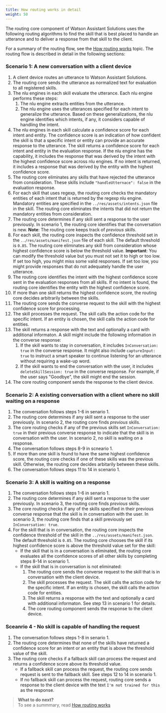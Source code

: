 ```yaml
---
title: How routing works in detail
weight: 50
---
```

The routing core component of Watson Assistant Solutions uses the following routing algorithms to find the skill that is best placed to handle an utterance and to deliver a response from that skill to the client.

For a summary of the routing flow, see the [How routing works]({{site.baseurl}}/understand_service/how-routing-works/) topic.  The routing flow is described in detail in the following sections:

### Scenario 1: A new conversation with a client device

1. A client device routes an utterance to Watson Assistant Solutions.
2. The routing core sends the utterance as normalized text for evaluation to all registered skills.
3. The nlu engines in each skill evaluate the utterance.  Each nlu engine performs these steps:
    1. The nlu engine extracts entities from the utterance.  
    2. The nlu engine uses the utterances specified for each intent to generalize the utterance.  Based on these generalizations, the nlu engine identifies which intents, if any, it considers capable of handling the intent.
4. The nlu engines in each skill calculate a confidence score for each intent and entity.  The confidence score is an indication of how confident the skill is that a specific intent or entity can provide an accurate response to the utterance.  The skill returns a confidence score for each intent and entity in the evaluation response.  If the nlu engine has the capability, it includes the response that was derived by the intent with the highest confidence score across nlu engines.  If no intent is returned, it includes a response that was derived by the entity with the highest confidence score.
5. The routing core eliminates any skills that have rejected the utterance from consideration.  These skills include `"handleUtternace": false` in the evaluation response.
6. For each skill that uses regexp, the routing core checks the mandatory entities of each intent that is returned by the regexp nlu engine. Mandatory entities are specified in the `../res/assets/intents.json` file in the skill.  The routing core eliminates the intents that did not return the mandatory entities from consideration.
7. The routing core determines if any skill sent a response to the user previously.  In scenario 1, the routing core identifies that the conversation is new.  **Note**: The routing core keeps track of _previous skills_.
8. For each skill, the routing core inspects the confidence threshold set in the `../res/assets/manifest.json` file of each skill.  The default threshold is `0.85`.  The routing core eliminates any skill from consideration whose highest confidence score is below the threshold value. **Important**: You can modify the threshold value but you must not set it to high or too low. If set too high, you might miss some valid responses. If set too low, you might provide responses that do not adequately handle the user utterance.
9. The routing core identifies the intent with the highest confidence score sent in the evaluation responses from all skills. If no intent is found, the routing core identifies the entity with the highest confidence score. 
10. If more than one skill returns the highest confidence score, the  routing core decides arbitrarily between the skills.
11. The routing core sends the converse request to the skill with the highest confidence score for processing.  
12. The skill processes the request.  The skill calls the action code for the specific intent.  If an entity is chosen, the skill calls the action code for entities.
13. The skill returns a response with the text and optionally a card with additional informaton.  A skill might include the following information in the converse response:
    1. If the skill wants to stay in conversation, it includes `InConversation: true` in the converse response.  It might also include `captureInput: true` to instruct a smart speaker to continue listening for an utterance without requiring a wake-up word.
    2. If the skill wants to end the conversation with the user, it includes `deleteSkillSession: true` in the converse response.  For example, if the user says "Goodbye", the skill might end the session.
14. The core routing component sends the response to the client device.

### Scenario 2: A existing conversation with a client where no skill waiting on a response

1. The conversation follows steps 1-6 in senario 1.  
2. The routing core determines if any skill sent a response to the user previously.  In scenario 2, the routing core finds _previous_ skills.
3. The core routing checks if any of the previous skills  set  `InConversation: true` in their previous converse response to indicate that the skill is in conversation with the user. In scenario 2, no skill is waiting on a response.
4. The conversation follows steps 8-9 in scneario 1.
5. If more than one skill is found to have the same highest confidence score, the routing core checks if one of these skills was the previous skill. Otherwise, the routing core decides arbitarily between these skills.
6. The conversation follows steps 11 to 14 in scenario 1.


### Scenario 3: A skill is waiting on a response

1. The conversation follows steps 1-6 in senario 1.  
2. The routing core determines if any skill sent a response to the user previously.  In scenario 3, the routing core finds _previous_ skills.
3. The core routing checks if any of the skills specified in their previous converse response that the skill is in conversation with the user. In scenario 3, the routing core finds that a skill previously set  `InConversation: true`.
4. For the skill that is in conversation, the  routing core inspects the confidence threshold of the skill  in the `../res/assets/manifest.json`.  The default threshold is `0.85`.  The routing core chooses the skill if its highest confidence score is above the threshold value set for the skill:
    - If the skill that is in a conversation is eliminated, the routing core evaluates all the confidence scores of all other skills by completing steps 8-14 in scenario 1.
    - If the skill that is in conversation is not eliminated:
        1. The routing core sends the converse request to the skill that is in conversation with the client device.
        2. The skill processes the request.  The skill calls the action code for the specific intent.  If an entity is chosen, the skill calls the action code for entities.
        3. The skill returns a response with the text and optionally a card with additional informaton. See step 13 in scenario 1 for details.
        4. The core routing component sends the response to the client device.
   
### Sceanrio 4 - No skill is capable of handling the request

1. The conversation follows steps 1-8 in senario 1.
2. The routing core determines that none of the skills have returned a confidence score for an intent or an entity that is above the threshold value of the skill.  
3. The routing core checks if a fallback skill can process the request and returns a confidence score above its threshold value.  
    - If a fallback skill can process the request, the routing core sends request is sent to the fallback skill.  See steps 12 to 14 in scenario 1.
    - If no fallback skill can process the request, routing core sends a response to the client device with the text `I'm not trained for this` as the response.

> **What to do next?**<br>
To see a summmary, read [How routing works]({{site.baseurl}}/understand_service/how-routing-works/)
